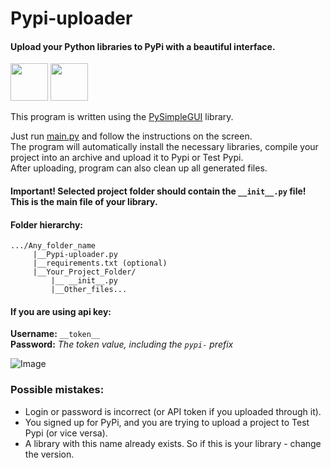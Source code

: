 # Pypi-uploader
#### Upload your Python libraries to PyPi with a beautiful interface.

<a href="README_RU.md" ><img src="https://emojio.ru/images/twitter-64/1f1f7-1f1fa.png" width="60" height="60"></img></a>
<a href="README.md" ><img src="https://emojio.ru/images/twitter-64/1f1fa-1f1f8.png" width="60" height="60"></img></a>
</br>

This program is written using the <a href="https://pypi.org/project/PySimpleGUI/">PySimpleGUI</a> library.

Just run <a href="main.py">main.py</a> and follow the instructions on the screen.</br>
The program will automatically install the necessary libraries, compile your project into an archive and upload it to Pypi or Test Pypi.</br>
After uploading, program can also clean up all generated files.

#### Important! Selected project folder should contain the ```__init__.py``` file! This is the main file of your library.

#### Folder hierarchy:
```
.../Any_folder_name
     |__Pypi-uploader.py
     |__requirements.txt (optional)
     |__Your_Project_Folder/
         |__ __init__.py
         |__Other_files... 
```

#### If you are using api key:

**Username:** ```__token__``` </br>
**Password:** *The token value, including the ```pypi-``` prefix*

![Image](https://user-images.githubusercontent.com/128493258/236375512-8fac376f-69a3-48e6-9662-1b6bac0d3a08.png)

### Possible mistakes:
<ul>
<li> Login or password is incorrect (or API token if you uploaded through it). </li>
<li> You signed up for PyPi, and you are trying to upload a project to Test Pypi (or vice versa). </li>
<li> A library with this name already exists. So if this is your library - change the version. </li>
</ul>
